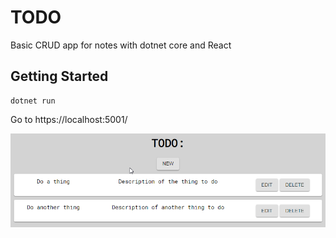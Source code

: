 
# TODO

Basic CRUD app for notes with dotnet core and React

## Getting Started

```
dotnet run
```

Go to https://localhost:5001/

![](screenshot.png)